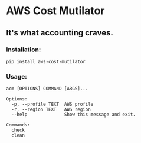 # AWS Cost Mutilator
## It's what accounting craves.  

### Installation:
```shell
pip install aws-cost-mutilator
```


### Usage:
```shell
acm [OPTIONS] COMMAND [ARGS]...

Options:
  -p, --profile TEXT  AWS profile
  -r, --region TEXT   AWS region
  --help              Show this message and exit.

Commands:
  check
  clean
```
